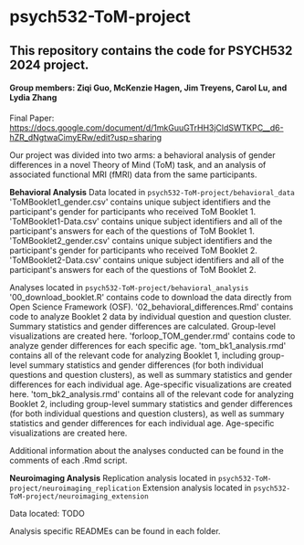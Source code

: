 # psych532-ToM-project

## This repository contains the code for PSYCH532 2024 project.
#### Group members: Ziqi Guo, McKenzie Hagen, Jim Treyens, Carol Lu, and Lydia Zhang

Final Paper: https://docs.google.com/document/d/1mkGuuGTrHH3jCldSWTKPC__d6-hZR_dNgtwaCimyERw/edit?usp=sharing

Our project was divided into two arms: a behavioral analysis of gender differences in a novel Theory of Mind (ToM) task, and an analysis of associated functional MRI (fMRI) data from the same participants. 

**Behavioral Analysis**
Data located in `psych532-ToM-project/behavioral_data`
  'ToMBooklet1_gender.csv' contains unique subject identifiers and the participant's gender for participants who received ToM Booklet 1.
  'ToMBooklet1-Data.csv' contains unique subject identifiers and all of the participant's answers for each of the questions of ToM Booklet 1.
  'ToMBooklet2_gender.csv' contains unique subject identifiers and the participant's gender for participants who received ToM Booklet 2.
  'ToMBooklet2-Data.csv' contains unique subject identifiers and all of the participant's answers for each of the questions of ToM Booklet 2.

Analyses located in `psych532-ToM-project/behavioral_analysis`
  '00_download_booklet.R' contains code to download the data directly from Open Science Framework (OSF).
  '02_behavioral_differences.Rmd' contains code to analyze Booklet 2 data by individual question and question cluster. Summary statistics and gender differences are calculated. Group-level visualizations are created here.
  'forloop_TOM_gender.rmd' contains code to analyze gender differences for each specific age.
  'tom_bk1_analysis.rmd' contains all of the relevant code for analyzing Booklet 1, including group-level summary statistics and gender differences (for both individual questions and question clusters), as well as summary statistics and gender differences for each individual age. Age-specific visualizations are created here.
  'tom_bk2_analysis.rmd' contains all of the relevant code for analyzing Booklet 2, including group-level summary statistics and gender differences (for both individual questions and question clusters), as well as summary statistics and gender differences for each individual age. Age-specific visualizations are created here.

Additional information about the analyses conducted can be found in the comments of each .Rmd script.

**Neuroimaging Analysis**
Replication analysis located in `psych532-ToM-project/neuroimaging_replication`
Extension analysis located in `psych532-ToM-project/neuroimaging_extension` 

Data located: TODO

Analysis specific READMEs can be found in each folder. 
